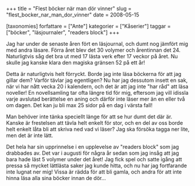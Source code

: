 +++
title = "Flest böcker när man dör vinner"
slug = "flest_bocker_nar_man_dor_vinner"
date = 2008-05-15

[taxonomies]
forfattare = ["Ante"]
kategorier = ["Kåserier"]
taggar = ["böcker", "läsjournaler", "readers block"]
+++

Jag har under de senaste åren fört en läsjournal, och dumt nog jämfört mig med andra läsare. Förra året blev det 30 volymer och årentinnan det 24. Naturligtvis såg det bra ut med 17 lästa verk efter 17 veckor på året. Nu skulle jag kanske klara den magiska gränsen 52 på ett år!

Detta är naturligtvis helt förryckt. Borde jag inte läsa böckerna för att jag gillar dem? Varför tävlar jag egentligen? Nu har jag dessutom insett en sak, när vi har nått vecka 20 i kalendern, och det är att jag inte "har råd" att läsa noveller! En novellsamling tar ofta längre tid för mig, eftersom jag vill idissla varje avslutad berättelse en aning och därför inte läser mer än en eller två om dagen. Det kan ju bli max 25 sidor på en dag i värsta fall!

Man behöver inte tänka speciellt länge för att se hur dumt det där är. Kanske är frestelsen att tävla helt enkelt för stor, och en del av oss borde helt enkelt låta bli att skriva ned vad vi läser? Jag ska försöka tagga ner lite, men det är inte lätt.

Det hela har sin upprinnelse i en upplevelse av "readers block" som jag drabbades av. Det var i augusti för några år sedan som jag insåg att jag bara hade läst 5 volymer under det året! Jag fick spel och satte igång att pressa så mycket lättlästa saker jag kunde hitta, och nu har jag fortfarande inte lugnat ner mig! Vissa är rädda för att bli gamla, och andra för att inte hinna läsa alla sina böcker innan de dör...
